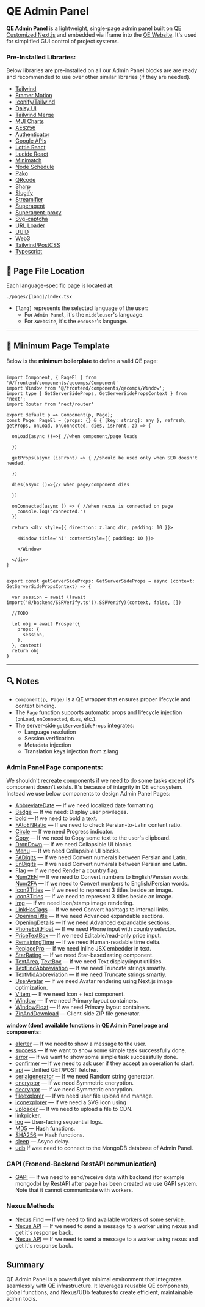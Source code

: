 
# QE Admin Panel

**QE Admin Panel** is a lightweight, single-page admin panel built on [QE Customized Next.js]() and embedded via iframe into the [QE Website](https://qepal.com). It's used for simplified GUI control of project systems.


### Pre-Installed Libraries:
Below libraries are pre-installed on all our Admin Panel blocks are are ready and recommended to use over other similar libraries (if they are needed).

- [Tailwind](https://tailwindcss.com/)
- [Framer Motion](https://motion.dev/)
- [Iconify/Tailwind](https://iconify.design/docs/usage/css/tailwind/)
- [Daisy UI](https://daisyui.com)
- [Tailwind Merge](https://www.npmjs.com/package/tailwind-merge)
- [MUI Charts](https://mui.com/x/react-charts/)
- [AES256](https://www.npmjs.com/package/aes256)
- [Authenticator](https://www.npmjs.com/package/authenticator)
- [Google APIs](https://www.npmjs.com/package/googleapis)
- [Lottie React](https://www.npmjs.com/package/lottie-react)
- [Lucide React](https://www.npmjs.com/package/lucide-react)
- [Minimatch](https://www.npmjs.com/package/minimatch)
- [Node Schedule](https://www.npmjs.com/package/node-schedule)
- [Pako](https://www.npmjs.com/package/pako)
- [QRcode](https://www.npmjs.com/package/qrcode)
- [Sharp](https://www.npmjs.com/package/sharp)
- [Slugify](https://www.npmjs.com/package/slugify)
- [Streamifier](https://www.npmjs.com/package/streamifier)
- [Superagent](https://www.npmjs.com/package/superagent)
- [Superagent-proxy](https://www.npmjs.com/package/superagent-proxy)
- [Svg-captcha](https://www.npmjs.com/package/svg-captcha)
- [URL Loader](https://www.npmjs.com/package/url-loader)
- [UUID](https://www.npmjs.com/package/uuid)
- [Web3](https://www.npmjs.com/package/uuid)
- [Tailwind/PostCSS](https://www.npmjs.com/package/@tailwindcss/postcss)
- [Typescript](https://www.npmjs.com/package/typescript)



## 📁 Page File Location

Each language-specific page is located at:

```
./pages/[lang]/index.tsx
```

- `[lang]` represents the selected language of the user:
  - For `Admin Panel`, it's the `middleuser`'s language.
  - For `XWebsite`, it's the `enduser`'s language.

---

## 🧱 Minimum Page Template

Below is the **minimum boilerplate** to define a valid QE page:

```tsx

import Component, { PageEl } from '@/frontend/components/qecomps/Component'
import Window from '@/frontend/components/qecomps/Window';
import type { GetServerSideProps, GetServerSidePropsContext } from 'next';
import Router from 'next/router'

export default p => Component(p, Page);
const Page: PageEl = (props: {} & { [key: string]: any }, refresh, getProps, onLoad, onConnected, dies, isFront, z) => {

  onLoad(async ()=>{ //when component/page loads

  })

  getProps(async (isFront) => { //should be used only when SEO doesn't needed.

  })

  dies(async ()=>{// when page/component dies

  })

  onConnected(async () => { //when nexus is connected on page
    console.log("connected.")
  })

  return <div style={{ direction: z.lang.dir, padding: 10 }}>

    <Window title='hi' contentStyle={{ padding: 10 }}>

    </Window>

  </div>
}


export const getServerSideProps: GetServerSideProps = async (context: GetServerSidePropsContext) => {

  var session = await ((await import('@/backend/SSRVerify.ts')).SSRVerify)(context, false, [])

  //TODO

  let obj = await Prosper({
    props: {
      session,
    },
  }, context)
  return obj
}

```

---

## 🔍 Notes

- `Component(p, Page)` is a QE wrapper that ensures proper lifecycle and context binding.
- The `Page` function supports automatic props and lifecycle injection (`onLoad`, `onConnected`, `dies`, etc.).
- The server-side `getServerSideProps` integrates:
  - Language resolution
  - Session verification
  - Metadata injection 
  - Translation keys injection from z.lang



### Admin Panel Page components:
We shouldn't recreate components if we need to do some tasks except it's component doesn't exists. It's because of integrity in QE echosystem. Instead we use below components to design Admin Panel Pages:

- [AbbreviateDate](https://google.com) — If we need localized date formatting.
- [Badge](https://google.com) — If we need: Display user privileges.
- [bold](https://google.com) — If we need to bold a text.
- [FAtoENRatio](https://google.com) — If we need to check Persian-to-Latin content ratio.
- [Circle](https://google.com) — If we need Progress indicator.
- [Copy](https://google.com) — If we need to Copy some text to the user's clipboard.
- [DropDown](https://google.com) — If we need Collapsible UI blocks.
- [Menu](https://google.com) — If we need Collapsible UI blocks.
- [FADigits](https://google.com) — If we need Convert numerals between Persian and Latin.
- [EnDigits](https://google.com) — If we need Convert numerals between Persian and Latin.
- [Flag](https://google.com) — If we need Render a country flag.
- [Num2EN](https://google.com) — If we need to Convert numbers to English/Persian words. 
[Num2FA](https://google.com) — If we need to Convert numbers to English/Persian words.
- [Icon2Titles](https://google.com) — If we need to represent 3 titles beside an image. 
- [Icon3Titles](https://google.com) — If we need to represent 3 titles beside an image.
- [Img](https://google.com) — If we need Icon/stamp image rendering.
- [LinkHasTags](https://google.com) — If we need Convert hashtags to internal links.
- [OpeningTitle](https://google.com) — If we need Advanced expandable sections. 
- [OpeningDetails](https://google.com) — If we need Advanced expandable sections.
- [PhoneEditFloat](https://google.com) — If we need Phone input with country selector.
- [PriceTextBox](https://google.com) — If we need  Editable/read-only price input.
- [RemainingTime](https://google.com) — If we need Human-readable time delta.
- [ReplacePro](https://google.com) — If we need Inline JSX embedder in text.
- [StarRating](https://google.com) — If we need Star-based rating component.
- [TextArea](https://google.com), [TextBox](https://google.com) — If we need Text display/input utilities.
- [TextEndAbbreviation](https://google.com) — If we need Truncate strings smartly.
- [TextMidAbbreviation](https://google.com) — If we need Truncate strings smartly.
- [UserAvatar](https://google.com) — If we need Avatar rendering using Next.js image optimization.
- [VItem](https://google.com) — If we need Icon + text component.
- [Window](https://google.com) — If we need Primary layout containers.
- [WindowFloat](https://google.com) — If we need Primary layout containers.
- [ZipAndDownload](https://google.com) — Client-side ZIP file generator.

**window (dom) available functions in QE Admin Panel page and components:**
- [alerter](https://google.com) — If we need to show a message to the user.
- [success](https://google.com) — If we want to show some simple task successfully done.
- [error](https://google.com) — If we want to show some simple task successfully done.
- [confirmer](https://google.com) — If we need to ask user if they accept an operation to start.
- [api](https://google.com) — Unified GET/POST fetcher.
- [serialgenerator](https://google.com) — If we need Random string generator.
- [encryptor](https://google.com) — If we need  Symmetric encryption.
- [decryptor](https://google.com) — If we need  Symmetric encryption.
- [fileexplorer](https://google.com) — If we need user file upload and manage.
- [iconexplorer](https://google.com)  — If we need a SVG Icon using 
- [uploader](https://google.com) — If we need to upload a file to CDN.
- [linkpicker](https://google.com), 
- [log](https://google.com) — User-facing sequential logs.
- [MD5](https://google.com) — Hash functions.
- [SHA256](https://google.com) — Hash functions.
- [sleep](https://google.com) — Async delay.
- [udb](https://google.com) If wee need to connect to the MongoDB database of Admin Panel.


###  GAPI (Fronend-Backend RestAPI communication)
- [GAPI](https://google.com) — If we need to send/receive data with backend (for example mongodb) by RestAPI after page has been created we use GAPI system. Note that it cannot communicate with workers.

###  Nexus Methods
- [Nexus Find](https://google.com) — If we need to find available workers of some service.
- [Nexus API](https://google.com) — If we need to send a message to a worker using nexus and get it's response back.
- [Nexus API](https://google.com) — If we need to send a message to a worker using nexus and get it's response back.


## Summary

QE Admin Panel is a powerful yet minimal environment that integrates seamlessly with QE infrastructure. It leverages reusable QE components, global functions, and Nexus/UDb features to create efficient, maintainable admin tools.
